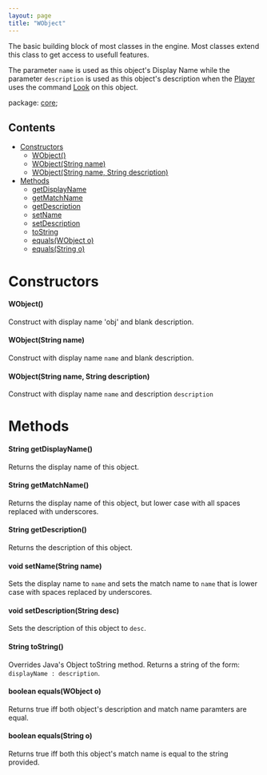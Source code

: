 ```yaml
---
layout: page
title: "WObject"
---
```


The basic building block of most classes in the engine. Most classes extend this class to get access to usefull features.

The parameter `name` is used as this object's Display Name while the parameter `description` is used as this object's description when the [Player](/core/player.html) uses the command [Look](/pareser/commands/look.html) on this object.

package: [core](/core/);

## Contents


- [Constructors](#constructors)
  - [WObject()](#wobject)
  - [WObject(String name)](#wobjectstring-name)
  - [WObject(String name, String description)](#wobjectstring-name-string-description)
- [Methods](#methods)
  - [getDisplayName](#string-getdisplayname)
  - [getMatchName](#string-getmatchname)
  - [getDescription](#string-getdescription)
  - [setName](#void-setnamestring-name)
  - [setDescription](#void-setdescriptionstring-desc)
  - [toString](#string-tostring)
  - [equals(WObject o)](#boolean-equalswobject-o)
  - [equals(String o)](#boolean-equalsstring-o)


# Constructors


#### WObject()

Construct with display name 'obj' and blank description.


#### WObject(String name)

Construct with display name `name` and blank description.


#### WObject(String name, String description)

Construct with display name `name` and description `description`


# Methods

#### String getDisplayName()

Returns the display name of this object.


#### String getMatchName()

Returns the display name of this object, but lower case with all spaces replaced with underscores.


#### String getDescription()

Returns the description of this object.


#### void setName(String name)

Sets the display name to `name` and sets the match name to `name` that is lower case with spaces replaced by underscores.


#### void setDescription(String desc)

Sets the description of this object to `desc`.


#### String toString()

Overrides Java's Object toString method. Returns a string of the form: `displayName : description`.


#### boolean equals(WObject o)

Returns true iff both object's description and match name paramters are equal.


#### boolean equals(String o)

Returns true iff both this object's match name is equal to the string provided.

